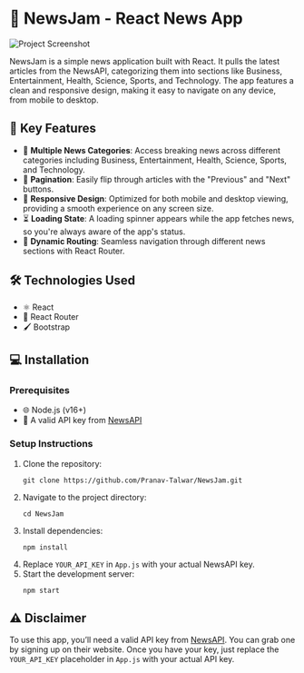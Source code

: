 <h1>📰 NewsJam - React News App</h1>
<img src="https://raw.githubusercontent.com/Pranav-Talwar/NewsJam/main/public/Screenshot 2025-02-12 164152.png" alt="Project Screenshot" />

<p>NewsJam is a simple news application built with React. It pulls the latest articles from the NewsAPI, categorizing them into sections like Business, Entertainment, Health, Science, Sports, and Technology. The app features a clean and responsive design, making it easy to navigate on any device, from mobile to desktop.</p>

<h2>🚀 Key Features</h2>
 
<ul>
  <li>📢 <strong>Multiple News Categories</strong>: Access breaking news across different categories including Business, Entertainment, Health, Science, Sports, and Technology.</li>
  <li>📖 <strong>Pagination</strong>: Easily flip through articles with the "Previous" and "Next" buttons.</li>
  <li>📱 <strong>Responsive Design</strong>: Optimized for both mobile and desktop viewing, providing a smooth experience on any screen size.</li>
  <li>⏳ <strong>Loading State</strong>: A loading spinner appears while the app fetches news, so you're always aware of the app's status.</li>
  <li>🔗 <strong>Dynamic Routing</strong>: Seamless navigation through different news sections with React Router.</li>
</ul>

<h2>🛠️ Technologies Used</h2>

<ul>
  <li>⚛️ React</li>
  <li>🧭 React Router</li>
  <li>🖌️ Bootstrap</li>
</ul>

<h2>💻 Installation</h2>

<h3>Prerequisites</h3>
<ul>
  <li>🌐 Node.js (v16+)</li>
  <li>📡 A valid API key from <a href="https://newsapi.org/">NewsAPI</a></li>
</ul>

<h3>Setup Instructions</h3>
<ol>
  <li>Clone the repository:</li>
  <pre><code>git clone https://github.com/Pranav-Talwar/NewsJam.git</code></pre>
  <li>Navigate to the project directory:</li>
  <pre><code>cd NewsJam</code></pre>
  <li>Install dependencies:</li>
  <pre><code>npm install</code></pre>
  <li>Replace <code>YOUR_API_KEY</code> in <code>App.js</code> with your actual NewsAPI key.</li>
  <li>Start the development server:</li>
  <pre><code>npm start</code></pre>
</ol>

<h2>⚠️ Disclaimer</h2>

<p>To use this app, you’ll need a valid API key from <a href="https://newsapi.org/">NewsAPI</a>. You can grab one by signing up on their website. Once you have your key, just replace the <code>YOUR_API_KEY</code> placeholder in <code>App.js</code> with your actual API key.</p>


